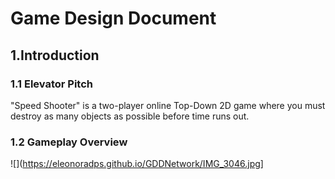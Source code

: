 # Game Design Document
## 1.Introduction
### 1.1 Elevator Pitch
"Speed Shooter" is a two-player online Top-Down 2D game where you must destroy as many objects as possible before time runs out.
### 1.2 Gameplay Overview
![](https://eleonoradps.github.io/GDDNetwork/IMG_3046.jpg]
